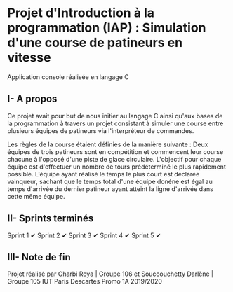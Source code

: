 # Projet d'Introduction à la programmation (IAP) : Simulation d'une course de patineurs en vitesse
Application console réalisée en langage C
##  I- A  propos
Ce projet avait pour but de nous initier au langage C ainsi qu'aux bases de la programmation à travers un projet consistant à simuler une course entre plusieurs équipes de patineurs via l'interpréteur de commandes.

Les règles de la course étaient définies de la manière suivante : Deux équipes de trois patineurs sont en compétition et commencent leur course chacune à l'opposé d'une piste de glace circulaire. L'objectif pour chaque équipe est d'effectuer un nombre de tours prédéterminé le plus rapidement possible. L'équipe ayant réalisé le temps le plus court est déclarée vainqueur, sachant que le temps total d'une équipe donéne est égal au temps d'arrivée du dernier patineur ayant atteint la ligne d'arrivée dans cette même équipe.

## II- Sprints terminés
Sprint 1 ✔
Sprint 2 ✔
Sprint 3 ✔
Sprint 4 ✔
Sprint 5 ✔

## III- Note de fin
Projet réalisé par Gharbi Roya | Groupe 106 et Souccouchetty Darlène | Groupe 105
IUT Paris Descartes Promo 1A 2019/2020


